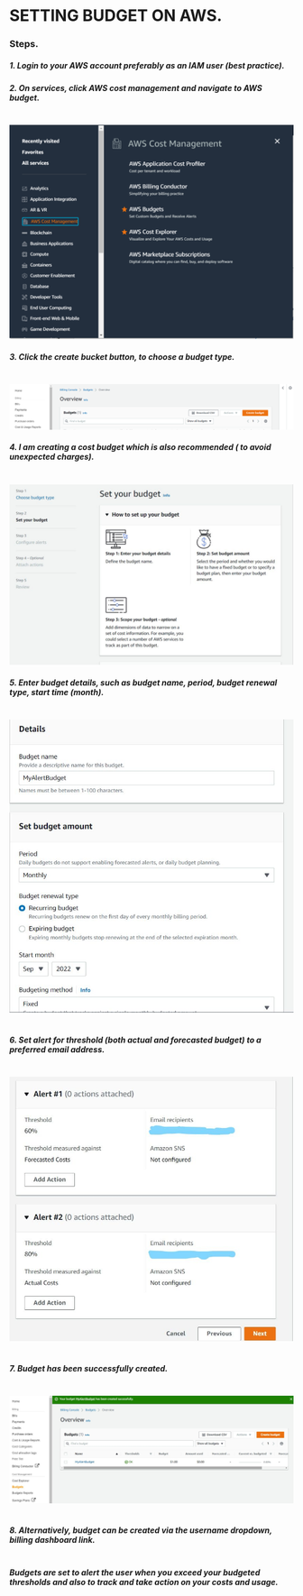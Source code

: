 # SETTING BUDGET ON AWS.
### Steps.
##### 1. Login to your AWS account preferably as an IAM user (best practice).
##### 2. On services, click __AWS cost management__ and navigate to __AWS budget__.<br/><br/>
![](awsbud.png)
##### 3. Click the create bucket button, to choose a budget type.<br/><br/>
![](awsbud2.png)
##### 4. I am creating a cost budget which is also recommended ( to avoid unexpected charges).<br/><br/>
![](budget1.jpg)
##### 5. Enter budget details, such as budget name, period, budget renewal type, start time (month).<br/><br/>
![](budget2.jpg)<br/><br/>
##### 6. Set alert for threshold (both actual and forecasted budget) to a preferred email address.<br/><br/>
![](budget3.jpg)<br/><br/>
##### 7. Budget has been successfully created. <br/><br/>
![](budget4.jpg)<br/><br/>
##### 8. Alternatively, budget can be created via the username dropdown, __billing dashboard__ link. <br/><br/>
##### Budgets are set to alert the user when you exceed your budgeted thresholds and also to track and take action on your costs and usage.